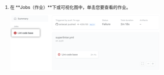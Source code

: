 1. 在 **Jobs（作业）**下或可视化图中，单击您要查看的作业。

   ![Lint 代码库作业](/assets/images/help/repository/superlinter-lint-code-base-job-updated.png)
